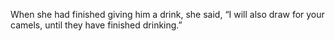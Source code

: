 When she had finished giving him a drink, she said, “I will also draw for your camels, until they have finished drinking.”